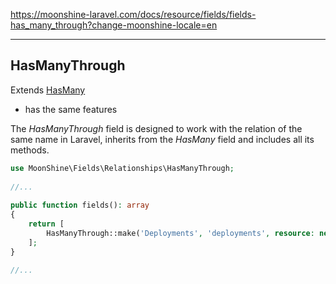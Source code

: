 https://moonshine-laravel.com/docs/resource/fields/fields-has_many_through?change-moonshine-locale=en

------

## HasManyThrough

Extends [HasMany](https://moonshine-laravel.com/docs/resource/fields/fields-has_many)
* has the same features    

The *HasManyThrough* field is designed to work with the relation of the same name in Laravel, inherits from the *HasMany* field and includes all its methods.

```php
use MoonShine\Fields\Relationships\HasManyThrough; 
 
//...
 
public function fields(): array
{
    return [
        HasManyThrough::make('Deployments', 'deployments', resource: new DeploymentResource()) 
    ];
}
 
//...
```



